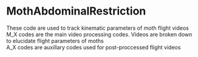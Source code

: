 # MothAbdominalRestriction
These code are used to track kinematic parameters of moth flight videos <br />
M_X codes are the main video processing codes. Videos are broken down to elucidate flight parameters of moths <br /> 
A_X codes are auxillary codes used for post-proccessed flight videos <br />
